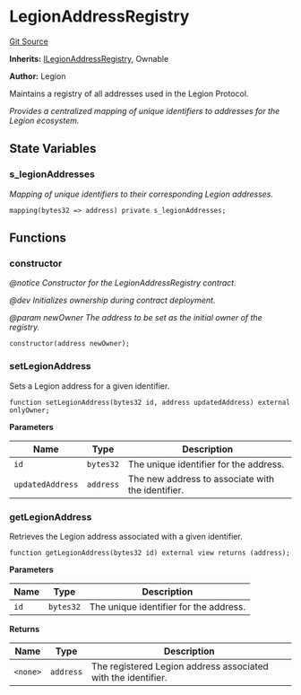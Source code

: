 # LegionAddressRegistry
[Git Source](https://github.com/Legion-Team/legion-protocol-contracts/blob/8b23239dfc702a4510efb5dd06fb67719eb5eab0/src/registries/LegionAddressRegistry.sol)

**Inherits:**
[ILegionAddressRegistry](/src/interfaces/registries/ILegionAddressRegistry.sol/interface.ILegionAddressRegistry.md), Ownable

**Author:**
Legion

Maintains a registry of all addresses used in the Legion Protocol.

*Provides a centralized mapping of unique identifiers to addresses for the Legion ecosystem.*


## State Variables
### s_legionAddresses
*Mapping of unique identifiers to their corresponding Legion addresses.*


```solidity
mapping(bytes32 => address) private s_legionAddresses;
```


## Functions
### constructor

*@notice Constructor for the LegionAddressRegistry contract.*

*@dev Initializes ownership during contract deployment.*

*@param newOwner The address to be set as the initial owner of the registry.*


```solidity
constructor(address newOwner);
```

### setLegionAddress

Sets a Legion address for a given identifier.


```solidity
function setLegionAddress(bytes32 id, address updatedAddress) external onlyOwner;
```
**Parameters**

|Name|Type|Description|
|----|----|-----------|
|`id`|`bytes32`|The unique identifier for the address.|
|`updatedAddress`|`address`|The new address to associate with the identifier.|


### getLegionAddress

Retrieves the Legion address associated with a given identifier.


```solidity
function getLegionAddress(bytes32 id) external view returns (address);
```
**Parameters**

|Name|Type|Description|
|----|----|-----------|
|`id`|`bytes32`|The unique identifier for the address.|

**Returns**

|Name|Type|Description|
|----|----|-----------|
|`<none>`|`address`|The registered Legion address associated with the identifier.|


